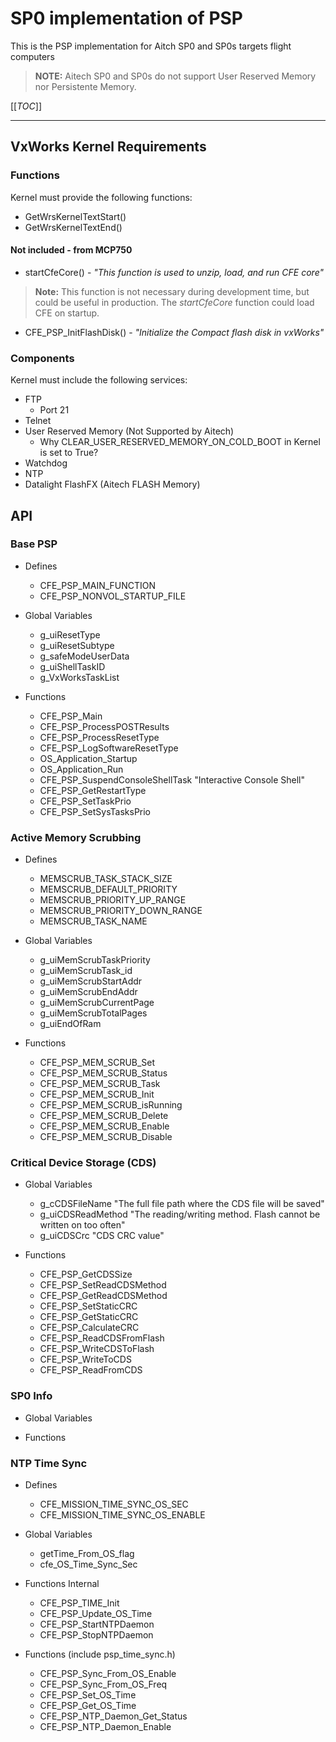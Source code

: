 # SP0 implementation of PSP

This is the PSP implementation for Aitch SP0 and SP0s targets flight computers

> **NOTE:** Aitech SP0 and SP0s do not support User Reserved Memory nor Persistente Memory. 

[[_TOC_]]

___

## VxWorks Kernel Requirements


### Functions

Kernel must provide the following functions:
- GetWrsKernelTextStart()
- GetWrsKernelTextEnd()

#### Not included - from MCP750
- startCfeCore() - _"This function is used to unzip, load, and run CFE core"_

> **Note:** This function is not necessary during development time, but could be useful in production. The _startCfeCore_ function could load CFE on startup.

- CFE_PSP_InitFlashDisk() - _"Initialize the Compact flash disk in vxWorks"_

### Components
Kernel must include the following services:
- FTP
  - Port 21
- Telnet
- User Reserved Memory (Not Supported by Aitech)
  - Why CLEAR_USER_RESERVED_MEMORY_ON_COLD_BOOT in Kernel is set to True?
- Watchdog
- NTP
- Datalight FlashFX (Aitech FLASH Memory)


## API

### Base PSP

* Defines
  - CFE_PSP_MAIN_FUNCTION
  - CFE_PSP_NONVOL_STARTUP_FILE

* Global Variables
  - g_uiResetType
  - g_uiResetSubtype
  - g_safeModeUserData
  - g_uiShellTaskID
  - g_VxWorksTaskList

* Functions
  - CFE_PSP_Main
  - CFE_PSP_ProcessPOSTResults
  - CFE_PSP_ProcessResetType
  - CFE_PSP_LogSoftwareResetType
  - OS_Application_Startup
  - OS_Application_Run
  - CFE_PSP_SuspendConsoleShellTask "Interactive Console Shell"
  - CFE_PSP_GetRestartType
  - CFE_PSP_SetTaskPrio
  - CFE_PSP_SetSysTasksPrio

### Active Memory Scrubbing

* Defines
  - MEMSCRUB_TASK_STACK_SIZE
  - MEMSCRUB_DEFAULT_PRIORITY
  - MEMSCRUB_PRIORITY_UP_RANGE
  - MEMSCRUB_PRIORITY_DOWN_RANGE
  - MEMSCRUB_TASK_NAME

* Global Variables
  - g_uiMemScrubTaskPriority
  - g_uiMemScrubTask_id
  - g_uiMemScrubStartAddr
  - g_uiMemScrubEndAddr
  - g_uiMemScrubCurrentPage
  - g_uiMemScrubTotalPages
  - g_uiEndOfRam

* Functions
  - CFE_PSP_MEM_SCRUB_Set
  - CFE_PSP_MEM_SCRUB_Status
  - CFE_PSP_MEM_SCRUB_Task
  - CFE_PSP_MEM_SCRUB_Init
  - CFE_PSP_MEM_SCRUB_isRunning
  - CFE_PSP_MEM_SCRUB_Delete
  - CFE_PSP_MEM_SCRUB_Enable
  - CFE_PSP_MEM_SCRUB_Disable

### Critical Device Storage (CDS)

* Global Variables
  - g_cCDSFileName    "The full file path where the CDS file will be saved"
  - g_uiCDSReadMethod "The reading/writing method. Flash cannot be written on too often"
  - g_uiCDSCrc        "CDS CRC value"

* Functions
  - CFE_PSP_GetCDSSize
  - CFE_PSP_SetReadCDSMethod
  - CFE_PSP_GetReadCDSMethod
  - CFE_PSP_SetStaticCRC
  - CFE_PSP_GetStaticCRC
  - CFE_PSP_CalculateCRC
  - CFE_PSP_ReadCDSFromFlash
  - CFE_PSP_WriteCDSToFlash
  - CFE_PSP_WriteToCDS
  - CFE_PSP_ReadFromCDS

### SP0 Info

* Global Variables

* Functions

### NTP Time Sync

* Defines
  - CFE_MISSION_TIME_SYNC_OS_SEC
  - CFE_MISSION_TIME_SYNC_OS_ENABLE

* Global Variables
  - getTime_From_OS_flag
  - cfe_OS_Time_Sync_Sec

* Functions Internal
  - CFE_PSP_TIME_Init
  - CFE_PSP_Update_OS_Time
  - CFE_PSP_StartNTPDaemon
  - CFE_PSP_StopNTPDaemon

* Functions (include psp_time_sync.h)
  - CFE_PSP_Sync_From_OS_Enable
  - CFE_PSP_Sync_From_OS_Freq
  - CFE_PSP_Set_OS_Time
  - CFE_PSP_Get_OS_Time
  - CFE_PSP_NTP_Daemon_Get_Status
  - CFE_PSP_NTP_Daemon_Enable


